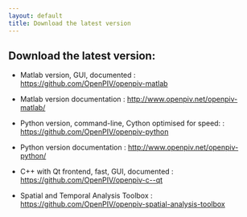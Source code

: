 ```yaml
---
layout: default
title: Download the latest version
---
```


## Download the latest version:

* Matlab version,  GUI, documented 
: <https://github.com/OpenPIV/openpiv-matlab>

* Matlab version documentation
: <http://www.openpiv.net/openpiv-matlab/>
		
* Python version, command-line, Cython optimised for speed: 
: <https://github.com/OpenPIV/openpiv-python>

* Python version documentation
: <http://www.openpiv.net/openpiv-python/>
		
* C++ with Qt frontend, fast, GUI, documented
: <https://github.com/OpenPIV/openpiv-c--qt>
		
* Spatial and Temporal Analysis Toolbox
: <https://github.com/OpenPIV/openpiv-spatial-analysis-toolbox>